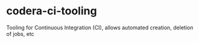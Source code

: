 # codera-ci-tooling
Tooling for Continuous Integration (CI), allows automated creation, deletion of jobs, etc
